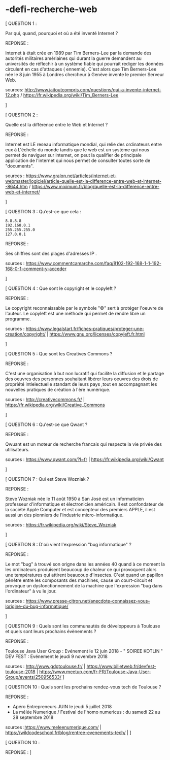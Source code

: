 # -defi-recherche-web


 [    QUESTION 1 :
 
Par qui, quand, pourquoi et où a été inventé Internet ?
 

REPONSE : 

Internet à était crée en 1989 par Tim Berners-Lee par la demande des autorités militaires amériaines qui  durant la guerre  demandent au universités de réflechir à un système fiable qui pourrait rediger les données circulent  en cas d'attaques ( ennemie).
C'est alors que Tim Berners-Lee  née le 8 juin 1955 à Londres  chercheur à Genève invente le premier Serveur Web. 

sources: http://www.jaitoutcompris.com/questions/qui-a-invente-internet-12.php / https://fr.wikipedia.org/wiki/Tim_Berners-Lee

 ]




[  QUESTION 2 : 

Quelle est la différence entre le Web et Internet ?

 REPONSE : 

Internet est LE reseau informatique mondial, qui relie des ordinateurs entre eux à L'échelle du monde tandis que le web est un système qui nous permet de naviguer sur internet, on peut la qualifier de principale application de l'internet qui nous permet de consulter toutes sorte de "documents".

sources : https://www.gralon.net/articles/internet-et-webmaster/logiciel/article-quelle-est-la-difference-entre-web-et-internet--8644.htm / https://www.miximum.fr/blog/quelle-est-la-difference-entre-web-et-internet/

]

[   QUESTION 3 : Qu’est-ce que cela :

    8.8.8.8
    192.168.0.1
    255.255.255.0
    127.0.0.1

 REPONSE : 

Ses chiffres sont des plages d'adresses IP .

sources : https://www.commentcamarche.com/faq/8102-192-168-1-1-192-168-0-1-comment-y-acceder

 ]

[    QUESTION 4 : Que sont le copyright et le copyleft ?


 REPONSE : 

Le copyright reconnaissable par le symbole "©" sert à protéger l'oeuvre de l'auteur.
Le copyleft est une méthode qui permet de rendre libre un programme.

sources : https://www.legalstart.fr/fiches-pratiques/proteger-une-creation/copyright/ | https://www.gnu.org/licenses/copyleft.fr.html

]

[    QUESTION 5 : Que sont les Creatives Commons ?

   REPONSE : 

C'est une organisation à but non lucratif qui facilite la diffusion et le partage des oeuvres des personnes souhaitant libérer leurs oeuvres des drois de propriété intlelectuelle standart de leurs pays ,tout en accompagnant les nouvelles pratiques de création à l'ère numérique.

sources : http://creativecommons.fr/  |  https://fr.wikipedia.org/wiki/Creative_Commons

]

[   QUESTION 6 : Qu'est-ce que Qwant ?

  REPONSE : 

Qwuant est un moteur de recherche francais qui respecte la vie privée des utilisateurs.

sources : https://www.qwant.com/?l=fr  |  https://fr.wikipedia.org/wiki/Qwant

]


[ QUESTION 7 : Qui est Steve Wozniak ?

  REPONSE : 

Steve Wozniak née le 11 août 1950 à San José est un informaticien professeur d'informatique et électronicien américain.
Il est confondateur de la société Apple Computer et est concepteur des premiers APPLE, il est aussi un des pionniers de l'industrie micro-informatique.

sources : https://fr.wikipedia.org/wiki/Steve_Wozniak
 
]

[ QUESTION 8 : D'où vient l'expression "bug informatique" ?

  REPONSE : 

Le mot "bug" à trouvé son origne dans les années 40 quand à ce moment la les ordinateurs  produisent beaucoup de chaleur ce qui provoquent alors une températures qui attirent beaucoup d'insectes. 
C'est quand un papillon pénètre entre les composants des machines, cause un court-circuit et provoque un dysfonctionnement de la machine que l'expression "bug dans l'ordinateur" à vu le jour.

sources : https://www.presse-citron.net/anecdote-connaissez-vous-lorigine-du-bug-informatique/

]

[ QUESTION 9 : Quels sont les communautés de développeurs à Toulouse et quels sont leurs prochains évènements ?

  REPONSE : 

Toulouse Java User Group : Evénement le 12 juin 2018 - " SOIREE KOTLIN "
DEV FEST : Evénement le jeudi 9 novembre 2018 

sources : http://www.gdgtoulouse.fr/ | https://www.billetweb.fr/devfest-toulouse-2018 | https://www.meetup.com/fr-FR/Toulouse-Java-User-Group/events/250956533/
]

[ QUESTION 10 : Quels sont les prochains rendez-vous tech de Toulouse ?

  REPONSE : 

- Apéro Entrepreneurs JUIN le jeudi 5 juillet 2018
- La mélée Numerique  / Festival de l'homo numericus : du samedi 22 au 28 septembre 2018 

sources :https://www.meleenumerique.com/ | https://wildcodeschool.fr/blog/rentree-evenements-tech/ | 
]

[ QUESTION 10 : 

   REPONSE : 
]

